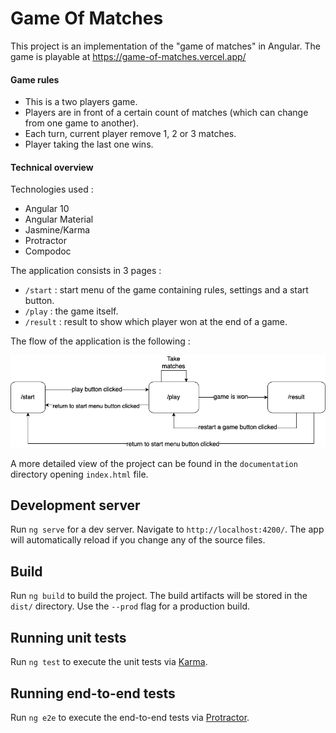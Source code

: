 # Game Of Matches

This project is an implementation of the "game of matches" in Angular. The game is playable at https://game-of-matches.vercel.app/

#### Game rules

* This is a two players game.
* Players are in front of a certain count of matches (which can change from one game to another).
* Each turn, current player remove 1, 2 or 3 matches.
* Player taking the last one wins.

#### Technical overview

Technologies used : 

* Angular 10
* Angular Material
* Jasmine/Karma
* Protractor
* Compodoc

The application consists in 3 pages : 

* `/start` : start menu of the game containing rules, settings and a start button. 
* `/play` : the game itself.
* `/result` : result to show which player won at the end of a game.

The flow of the application is the following :

![application flow](https://github.com/jucham/game-of-matches/raw/master/appflow.png)

A more detailed view of the project can be found in the `documentation` directory opening `index.html` file.

## Development server

Run `ng serve` for a dev server. Navigate to `http://localhost:4200/`. The app will automatically reload if you change any of the source files.

## Build

Run `ng build` to build the project. The build artifacts will be stored in the `dist/` directory. Use the `--prod` flag for a production build.

## Running unit tests

Run `ng test` to execute the unit tests via [Karma](https://karma-runner.github.io).

## Running end-to-end tests

Run `ng e2e` to execute the end-to-end tests via [Protractor](http://www.protractortest.org/).
